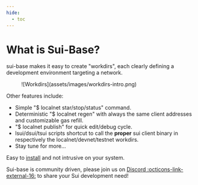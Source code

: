 ```yaml
---
hide:
  - toc
---
```

# What is Sui-Base?

sui-base makes it easy to create "workdirs", each clearly defining a development environment targeting a network.

<figure markdown>
  ![Workdirs](assets/images/workdirs-intro.png)
</figure>

Other features include:

  * Simple "$ localnet star/stop/status" command.
  * Deterministic "$ localnet regen" with always the same client addresses and customizable gas refill.
  * "$ localnet publish" for quick edit/debug cycle.
  * lsui/dsui/tsui scripts shortcut to call the **proper** sui client binary in respectively the localnet/devnet/testnet workdirs.
  * Stay tune for more...

Easy to [install](how-to/install.md) and not intrusive on your system.

Sui-base is community driven, please join us on [Discord :octicons-link-external-16:](https://discord.com/invite/Erb6SwsVbH) to share your Sui development need!
